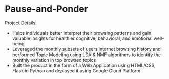 # Pause-and-Ponder
Project Details:
- Helps individuals better interpret their browsing patterns and gain valuable insights for healthier cognitive, behavioral, and emotional well-being
- Leveraged the monthly subsets of users internet browsing history and performed Topic Modeling using LDA & NMF algorithms to identify the monthly variation in top browsed topics
- Built the product in the form of a Web Application using HTML/CSS, Flask in Python and deployed it using Google Cloud Platform
